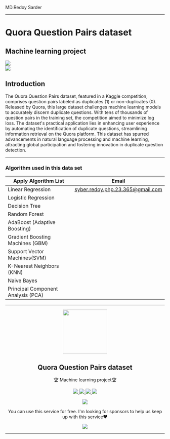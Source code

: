 MD.Redoy Sarder<br/>

---

# Quora Question Pairs dataset

## Machine learning project

<img src="https://readme-typing-svg.demolab.com?font=Fira+Code&weight=700&size=25&pause=1000&color=FF00FF&random=false&width=435&lines=I+am+a+Python+Developer;I+am+ML-engineer;I+am+a+Software+Developer;I+am+a+problem+solver">
<br/>

<img src="https://miro.medium.com/v2/resize:fit:1400/1*Z-COq9ZHW8x_KI_hpUj4gw.jpeg">

## Introduction
The Quora Question Pairs dataset, featured in a Kaggle competition, comprises question pairs labeled as duplicates (1) or non-duplicates (0). Released by Quora, this large dataset challenges machine learning models to accurately discern duplicate questions. With tens of thousands of question pairs in the training set, the competition aimed to minimize log loss. The dataset's practical application lies in enhancing user experience by automating the identification of duplicate questions, streamlining information retrieval on the Quora platform. This dataset has spurred advancements in natural language processing and machine learning, attracting global participation and fostering innovation in duplicate question detection.


<hr>

### Algorithm used in this data set

| Apply Algorithm List                | Email                            |
|-------------------------------------|----------------------------------|
| Linear Regression                   | syber.redoy.php.23.365@gmail.com |
| Logistic Regression                 |                                  |
| Decision Tree                       |                                  |
| Random Forest                       |                                  |
| AdaBoost (Adaptive Boosting)        |                                  |
| Gradient Boosting Machines (GBM)    |                                  |
| Support Vector Machines(SVM)        |                                  |
| K-Nearest Neighbors (KNN)           |                                  |
| Naive Bayes                         |                                  |
| Principal Component Analysis (PCA)  |                                  |

<hr>

<p align="center">
  <img width="140" src="https://user-images.githubusercontent.com/6661165/91657958-61b4fd00-eb00-11ea-9def-dc7ef5367e34.png" />
  <h2 align="center">Quora Question Pairs dataset</h2>
  <p align="center">🏆 Machine learning project🏆</p>
<p align="center">
  <a href="https://github.com/Redoy365?tab=repositories">
    <img src="https://img.shields.io/github/issues/ryo-ma/github-profile-trophy"/>
  </a>
  <a href="https://www.hackerrank.com/profile/syber_redoy_php">
    <img src="https://img.shields.io/github/forks/ryo-ma/github-profile-trophy"/>
  </a>
  <a href="https://redoy365.github.io/realtime/">
    <img src="https://img.shields.io/github/stars/ryo-ma/github-profile-trophy"/>
  </a>
    <a href="https://www.linkedin.com/in/md-redoy-70928b206/">
    <img src="https://img.shields.io/github/license/ryo-ma/github-profile-trophy"/>
  </a>
</p>
<p align="center">
  </a>
    <a href="https://twitter.com/FreelancerRedoy">
    <img src="https://img.shields.io/twitter/url?style=social&url=https%3A%2F%2Fgithub.com%2Fryo-ma%2Fgithub-profile-trophy"/>
  </a>
</p>
<p align="center">
  You can use this service for free. I'm looking for sponsors to help us keep up with this service❤️
</p>
<p align="center">
  <a href="https://github.com/Redoy365/ML-Project">
    <img src="https://img.shields.io/static/v1?label=Sponsor&message=%E2%9D%A4&logo=GitHub&color=ff69b4"/>
  </a>
</p>

<hr>


